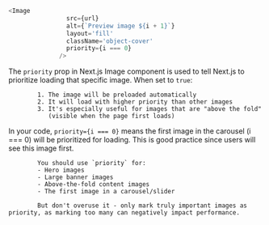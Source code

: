 
```typescript
<Image
                src={url}
                alt={`Preview image ${i + 1}`}
                layout='fill'
                className='object-cover'
                priority={i === 0}
              />
```

The `priority` prop in Next.js Image component is used to tell Next.js to prioritize loading that specific image. When set to `true`:

            1. The image will be preloaded automatically
            2. It will load with higher priority than other images
            3. It's especially useful for images that are "above the fold" 
               (visible when the page first loads)

In your code, `priority={i === 0}` means the first image in the carousel (i === 0) will be prioritized for loading. This is good practice since users will see this image first.

            You should use `priority` for:
            - Hero images
            - Large banner images
            - Above-the-fold content images
            - The first image in a carousel/slider

            But don't overuse it - only mark truly important images as priority, as marking too many can negatively impact performance.

